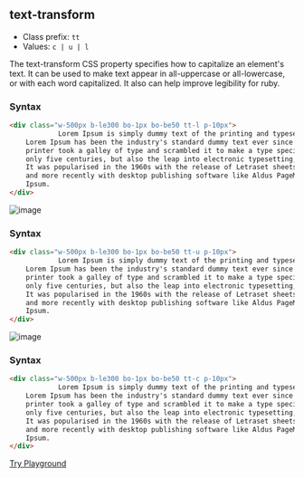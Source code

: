 ## text-transform
- Class prefix: `tt`
- Values: `c | u | l  `

The text-transform CSS property specifies how to capitalize an element's text. It can be used to make text appear in all-uppercase or all-lowercase, or with each word capitalized. It also can help improve legibility for ruby.

### Syntax

```html
<div class="w-500px b-le300 bo-1px bo-be50 tt-l p-10px">
            Lorem Ipsum is simply dummy text of the printing and typesetting industry.
    Lorem Ipsum has been the industry's standard dummy text ever since the 1500s, when an unknown 
    printer took a galley of type and scrambled it to make a type specimen book. It has survived not 
    only five centuries, but also the leap into electronic typesetting, remaining essentially unchanged. 
    It was popularised in the 1960s with the release of Letraset sheets containing Lorem Ipsum passages, 
    and more recently with desktop publishing software like Aldus PageMaker including versions of Lorem 
    Ipsum.
</div>
```
![image](/assets/images/tt/tt-l.png)
### Syntax

```html
<div class="w-500px b-le300 bo-1px bo-be50 tt-u p-10px">
            Lorem Ipsum is simply dummy text of the printing and typesetting industry.
    Lorem Ipsum has been the industry's standard dummy text ever since the 1500s, when an unknown 
    printer took a galley of type and scrambled it to make a type specimen book. It has survived not 
    only five centuries, but also the leap into electronic typesetting, remaining essentially unchanged. 
    It was popularised in the 1960s with the release of Letraset sheets containing Lorem Ipsum passages, 
    and more recently with desktop publishing software like Aldus PageMaker including versions of Lorem 
    Ipsum.
</div>
```
![image](/assets/images/tt/tt-u.png)
### Syntax

```html
<div class="w-500px b-le300 bo-1px bo-be50 tt-c p-10px">
            Lorem Ipsum is simply dummy text of the printing and typesetting industry.
    Lorem Ipsum has been the industry's standard dummy text ever since the 1500s, when an unknown 
    printer took a galley of type and scrambled it to make a type specimen book. It has survived not 
    only five centuries, but also the leap into electronic typesetting, remaining essentially unchanged. 
    It was popularised in the 1960s with the release of Letraset sheets containing Lorem Ipsum passages, 
    and more recently with desktop publishing software like Aldus PageMaker including versions of Lorem 
    Ipsum.
</div>
```
[Try Playground](../../../demo)

